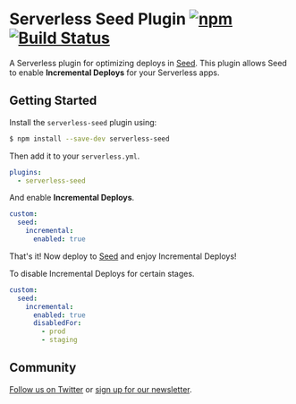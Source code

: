 # Serverless Seed Plugin [![npm](https://img.shields.io/npm/v/serverless-seed.svg)](https://www.npmjs.com/package/serverless-seed) [![Build Status](https://github.com/seed-run/serverless-seed/workflows/CI/badge.svg)](https://github.com/seed-run/serverless-seed/actions)

A Serverless plugin for optimizing deploys in [Seed](https://seed.run). This plugin allows Seed to enable **Incremental Deploys** for your Serverless apps.

## Getting Started

Install the `serverless-seed` plugin using:

```bash
$ npm install --save-dev serverless-seed
```

Then add it to your `serverless.yml`.

```yaml
plugins:
  - serverless-seed
```

And enable **Incremental Deploys**.

```yaml
custom:
  seed:
    incremental:
      enabled: true
```

That's it! Now deploy to [Seed](https://seed.run) and enjoy Incremental Deploys!

To disable Incremental Deploys for certain stages.

```yaml
custom:
  seed:
    incremental:
      enabled: true
      disabledFor:
        - prod
        - staging
```

## Community

[Follow us on Twitter](https://twitter.com/SEED_run) or [sign up for our newsletter](https://emailoctopus.com/lists/14c85084-324e-11ea-be00-06b4694bee2a/forms/subscribe).
